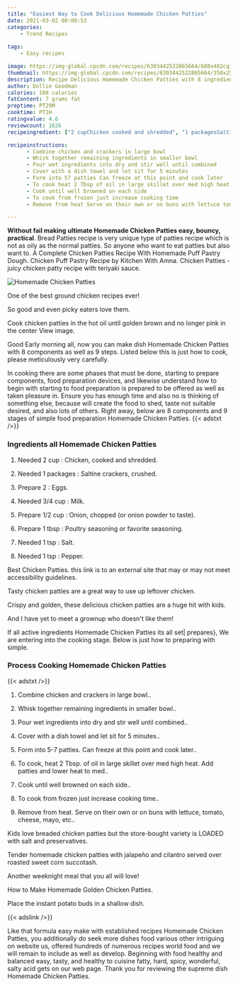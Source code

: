 ```yaml
---
title: "Easiest Way to Cook Delicious Homemade Chicken Patties"
date: 2021-03-02 00:00:53
categories:
    - Trend Recipes
    
tags:
    - Easy recipes

image: https://img-global.cpcdn.com/recipes/6303442522865664/680x482cq70/homemade-chicken-patties-recipe-main-photo.jpg
thumbnail: https://img-global.cpcdn.com/recipes/6303442522865664/350x250cq70/homemade-chicken-patties-recipe-main-photo.jpg
description: Recipe Delicious Homemade Chicken Patties with 8 ingredients and 9 stages of easy cooking.
author: Dollie Goodman
calories: 108 calories
fatContent: 7 grams fat
preptime: PT29M
cooktime: PT1H
ratingvalue: 4.6
reviewcount: 1626
recipeingredient: ["2 cupChicken cooked and shredded", "1 packagesSaltine crackers crushed", "2Eggs", "3/4 cupMilk", "1/2 cupOnion chopped or onion powder to taste", "1 tbspPoultry seasoning or favorite seasoning", "1 tspSalt", "1 tspPepper"]

recipeinstructions: 
      - Combine chicken and crackers in large bowl 
      - Whisk together remaining ingredients in smaller bowl 
      - Pour wet ingredients into dry and stir well until combined 
      - Cover with a dish towel and let sit for 5 minutes 
      - Form into 57 patties Can freeze at this point and cook later 
      - To cook heat 2 Tbsp of oil in large skillet over med high heat Add patties and lower heat to med 
      - Cook until well browned on each side 
      - To cook from frozen just increase cooking time 
      - Remove from heat Serve on their own or on buns with lettuce tomato cheese mayo etc

---
```




**Without fail making ultimate Homemade Chicken Patties easy, bouncy, practical**. Bread Patties recipe is very unique type of patties recipe which is not as oily as the normal patties. So anyone who want to eat patties but also want to. A Complete Chicken Patties Recipe With Homemade Puff Pastry Dough. Chicken Puff Pastry Recipe by Kitchen With Amna. Chicken Patties - juicy chicken patty recipe with teriyaki sauce.


![Homemade Chicken Patties](https://img-global.cpcdn.com/recipes/6303442522865664/680x482cq70/homemade-chicken-patties-recipe-main-photo.jpg "Homemade Chicken Patties")



One of the best ground chicken recipes ever!

So good and even picky eaters love them.

Cook chicken patties in the hot oil until golden brown and no longer pink in the center View image.


Good Early morning all, now you can make dish Homemade Chicken Patties with 8 components as well as 9 steps. Listed below this is just how to cook, please meticulously very carefully.

In cooking there are some phases that must be done, starting to prepare components, food preparation devices, and likewise understand how to begin with starting to food preparation is prepared to be offered as well as taken pleasure in. Ensure you has enough time and also no is thinking of something else, because will create the food to shed, taste not suitable desired, and also lots of others. Right away, below are 8 components and 9 stages of simple food preparation Homemade Chicken Patties.
{{< adstxt />}}

### Ingredients all Homemade Chicken Patties


1. Needed 2 cup : Chicken, cooked and shredded.

1. Needed 1 packages : Saltine crackers, crushed.

1. Prepare 2 : Eggs.

1. Needed 3/4 cup : Milk.

1. Prepare 1/2 cup : Onion, chopped (or onion powder to taste).

1. Prepare 1 tbsp : Poultry seasoning or favorite seasoning.

1. Needed 1 tsp : Salt.

1. Needed 1 tsp : Pepper.


Best Chicken Patties. this link is to an external site that may or may not meet accessibility guidelines.

Tasty chicken patties are a great way to use up leftover chicken.

Crispy and golden, these delicious chicken patties are a huge hit with kids.

And I have yet to meet a grownup who doesn&#39;t like them!


If all active ingredients Homemade Chicken Patties its all set| prepares}, We are entering into the cooking stage. Below is just how to preparing with simple.

### Process Cooking Homemade Chicken Patties

{{< adstxt />}}


1. Combine chicken and crackers in large bowl..



1. Whisk together remaining ingredients in smaller bowl..



1. Pour wet ingredients into dry and stir well until combined..



1. Cover with a dish towel and let sit for 5 minutes..



1. Form into 5-7 patties. Can freeze at this point and cook later..



1. To cook, heat 2 Tbsp. of oil in large skillet over med high heat. Add patties and lower heat to med..



1. Cook until well browned on each side..



1. To cook from frozen just increase cooking time..



1. Remove from heat. Serve on their own or on buns with lettuce, tomato, cheese, mayo, etc..




Kids love breaded chicken patties but the store-bought variety is LOADED with salt and preservatives.

Tender homemade chicken patties with jalapeño and cilantro served over roasted sweet corn succotash.

Another weeknight meal that you all will love!

How to Make Homemade Golden Chicken Patties.

Place the instant potato buds in a shallow dish.


{{< adslink />}}

Like that formula easy make with established recipes Homemade Chicken Patties, you additionally do seek more dishes food various other intriguing on website us, offered hundreds of numerous recipes world food and we will remain to include as well as develop. Beginning with food healthy and balanced easy, tasty, and healthy to cuisine fatty, hard, spicy, wonderful, salty acid gets on our web page. Thank you for reviewing the supreme dish Homemade Chicken Patties.
